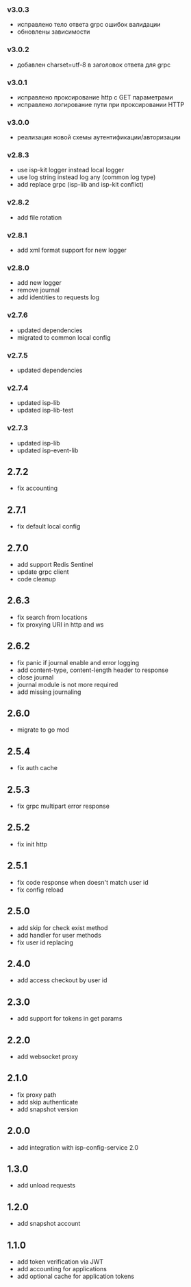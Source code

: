 ### v3.0.3
* исправлено тело ответа grpc ошибок валидации
* обновлены зависимости
### v3.0.2
* добавлен charset=utf-8 в заголовок ответа для grpc
### v3.0.1
* исправлено проксирование http с GET параметрами
* исправлено логирование пути при проксировании HTTP
### v3.0.0
* реализация новой схемы аутентификации/авторизации
### v2.8.3
* use isp-kit logger instead local logger
* use log string instead log any (common log type)
* add replace grpc (isp-lib and isp-kit conflict)
### v2.8.2
* add file rotation
### v2.8.1
* add xml format support for new logger
### v2.8.0
* add new logger
* remove journal
* add identities to requests log
### v2.7.6
* updated dependencies
* migrated to common local config
### v2.7.5
* updated dependencies
### v2.7.4
* updated isp-lib
* updated isp-lib-test
### v2.7.3
* updated isp-lib
* updated isp-event-lib
## 2.7.2
* fix accounting
## 2.7.1
* fix default local config
## 2.7.0
* add support Redis Sentinel
* update grpc client
* code cleanup
## 2.6.3
* fix search from locations
* fix proxying URI in http and ws
## 2.6.2
* fix panic if journal enable and error logging
* add content-type, content-length header to response
* close journal
* journal module is not more required
* add missing journaling
## 2.6.0
* migrate to go mod
## 2.5.4
* fix auth cache
## 2.5.3
* fix grpc multipart error response
## 2.5.2
* fix init http
## 2.5.1
* fix code response when doesn't match user id
* fix config reload
## 2.5.0
* add skip for check exist method 
* add handler for user methods
* fix user id replacing
## 2.4.0
* add access checkout by user id
## 2.3.0
* add support for tokens in get params
## 2.2.0
* add websocket proxy
## 2.1.0
* fix proxy path
* add skip authenticate
* add snapshot version
## 2.0.0
* add integration with isp-config-service 2.0
## 1.3.0
* add unload requests
## 1.2.0
* add snapshot account
## 1.1.0
* add token verification via JWT
* add accounting for applications
* add optional cache for application tokens
